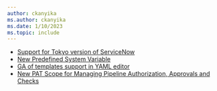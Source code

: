 ```yaml
---
author: ckanyika
ms.author: ckanyika
ms.date: 1/10/2023
ms.topic: include
---
```


- [Support for Tokyo version of ServiceNow](#support-for-tokyo-version-of-servicenow)
- [New Predefined System Variable](#new-predefined-system-variable)
- [GA of templates support in YAML editor](#ga-of-templates-support-in-yaml-editor)
- [New PAT Scope for Managing Pipeline Authorization, Approvals and Checks](#new-pat-scope-for-managing-pipeline-authorization-approvals-and-checks)